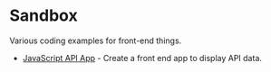 # Sandbox

Various coding examples for front-end things.

- [JavaScript API App](https://github.com/camilleatwork/sandbox/boondocks) - Create a front end app to display API data.
